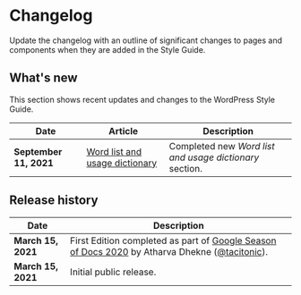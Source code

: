 # Changelog

Update the changelog with an outline of significant changes to pages and components when they are added in the Style Guide.

## What's new

This section shows recent updates and changes to the WordPress Style Guide.

| **Date** | **Article** | **Description** |
|----------|-------------|-----------------|
| **September 11, 2021** | [Word list and usage dictionary](https://make.wordpress.org/docs/style-guide/word-list/) | Completed new *Word list and usage dictionary* section. |


## Release history

| **Date** | **Description** |
|----------|-----------------|
| **March 15, 2021** | First Edition completed as part of [Google Season of Docs 2020](https://developers.google.com/season-of-docs/docs/2020/participants/project-wordpress-tacitonic) by Atharva Dhekne ([@tacitonic](https://github.com/tacitonic)). |
| **March 15, 2021** | Initial public release. |

